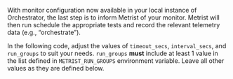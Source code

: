 With monitor configuration now available in your local instance of Orchestrator, the last step is to inform Metrist of your monitor. Metrist will then run schedule the appropriate tests and record the relevant telemetry data (e.g., “orchestrate”).

In the following code, adjust the values of `timeout_secs`, `interval_secs`, and `run_groups` to suit your needs. `run_groups` **must** include at least 1 value in the list defined in `METRIST_RUN_GROUPS` environment variable. Leave all other values as they are defined below.
